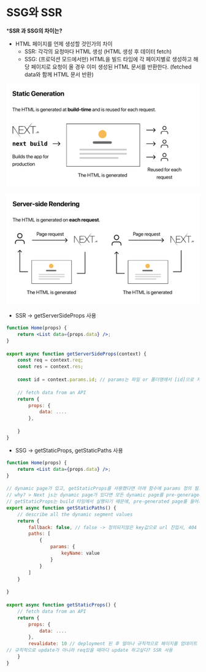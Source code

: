 # SSG와 SSR

***SSR 과 SSG의 차이는?**

- HTML 페이지를 언제 생성할 것인가의 차이
    - SSR: 각각의 요청마다 HTML 생성 (HTML 생성 후 데이터 fetch)
    - SSG: (프로덕션 모드에서만) HTML을 빌드 타임에 각 페이지별로 생성하고 해당 페이지로 요청이 올 경우 이미 생성된 HTML 문서를 반환한다. (fetched data와 함께 HTML 문서 반환)

![ssg.png](./ssg.png)

![ssr.png](./ssr.png)

- SSR → getServerSideProps 사용

```jsx
function Home(props) {
    return <List data={props.data} />;
}

export async function getServerSideProps(context) {
    const req = context.req;
    const res = context.res;

    const id = context.params.id; // params는 파일 or 폴더명에서 [id]으로 지정한 값 

    // fetch data from an API
    return {
        props: {
            data: ....
        },
        
    }	
}
```

- SSG → getStaticProps, getStaticPaths 사용

```jsx
function Home(props) {
    return <List data={props.data} />;
}

// dynamic page가 있고, getStaticProps를 사용했다면 아래 함수에 params 정의 필요. 
// why? > Next js는 dynamic page가 있다면 모든 dynamic page를 pre-generaged해야 한다. 
// getStaticProps는 build 타임에서 실행되기 때문에, pre-generated page를 들어가게 된다면 404 에러 발생할 것. 그래서 아래 함수에 url 정의
export async function getStaticPaths() {
    // describe all the dynamic segment values
    return {
        fallback: false, // false -> 정의되지않은 key값으로 url 진입시, 404 에러 
        paths: [
            { 
                params: {
                    keyName: value
                }
            }
        ]
    }

}

export async function getStaticProps() {
    // fetch data from an API
    return {
        props: {
            data: ....
        },
        revalidate: 10 // deployment 된 후 얼마나 규칙적으로 페이지를 업데이트 할 것인가 결정하는 옵션. 최댓값은 10
// 규칙적으로 update가 아니라 req있을 때마다 update 하고싶다? SSR 사용
    }	
}
```